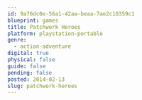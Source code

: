 ```yaml
---
id: 9a76dc0e-56a1-42aa-beaa-7ae2c10359c1
blueprint: games
title: Patchwork Heroes
platform: playstation-portable
genre:
  - action-adventure
digital: true
physical: false
guide: false
pending: false
posted: 2014-02-13
slug: patchwork-heroes
---
```

